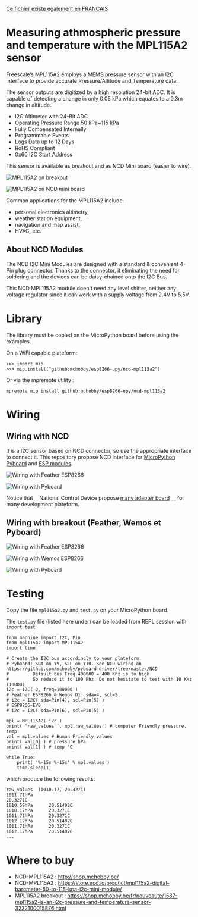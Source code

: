 [Ce fichier existe également en FRANCAIS](readme.md)

# Measuring athmospheric pressure and temperature with the MPL115A2 sensor

Freescale’s MPL115A2 employs a MEMS pressure sensor with an I2C interface to provide accurate Pressure/Altitude and Temperature data.

The sensor outputs are digitized by a high resolution 24-bit ADC. It is capable of detecting a change in only 0.05 kPa which equates to a 0.3m change in altitude.
* I2C Altimeter with 24-Bit ADC
* Operating Pressure Range 50 kPa~115 kPa
* Fully Compensated Internally
* Programmable Events
* Logs Data up to 12 Days
* RoHS Compliant
* 0x60 I2C Start Address

This sensor is available as breakout and as NCD Mini board (easier to wire).

![MPL115A2 on breakout](docs/_static/mpl115a2-brk.jpg)

![MPL115A2 on NCD mini board](docs/_static/ncd_mpl115a2.png)

Common applications for the MPL115A2 include:
* personal electronics altimetry,
* weather station equipment,
* navigation and map assist,
* HVAC, etc.

## About NCD Modules
The NCD I2C Mini Modules are designed with a standard & convenient 4-Pin plug connector. Thanks to the connector, it eliminating the need for soldering and the devices can be daisy-chained onto the I2C Bus.

This NCD MPL115A2 module doen't need any level shifter, neither any voltage regulator since it can work with a supply voltage from 2.4V to 5.5V.

# Library

The library must be copied on the MicroPython board before using the examples.

On a WiFi capable plateform:

```
>>> import mip
>>> mip.install("github:mchobby/esp8266-upy/ncd-mpl115a2")
```

Or via the mpremote utility :

```
mpremote mip install github:mchobby/esp8266-upy/ncd-mpl115a2
```

# Wiring

## Wiring with NCD

It is a I2C sensor based on NCD connector, so use the appropriate interface to connect it. This repository propose NCD interface for [MicroPython Pyboard](https://github.com/mchobby/pyboard-driver/blob/master/NCD/README.md) and [ESP modules](../NCD/readme.md).

![Wiring with Feather ESP8266](../NCD/ncd_feather.png)

![Wiring with Pyboard](docs/_static/ncd_mpl115a2_to_pyboard.jpg)

Notice that __National Control Device propose [many adapter board](https://store.ncd.io/shop/?fwp_product_type=adapters) __ for many development plateform.

## Wiring with breakout (Feather, Wemos et Pyboard)

![Wiring with Feather ESP8266](docs/_static/mpl115a2_to_feather.png)

![Wiring with Wemos ESP8266](docs/_static/mpl115a2_to_wemos.png)

![Wiring with Pyboard](docs/_static/mpl115a2_to_pyboard.png)

# Testing
Copy the file `mpl115a2.py` and `test.py` on your MicroPython board.

The `test.py` file (listed here under) can be loaded from REPL session with `import test`

```
from machine import I2C, Pin
from mpl115a2 import MPL115A2
import time

# Create the I2C bus accordingly to your plateform.
# Pyboard: SDA on Y9, SCL on Y10. See NCD wiring on https://github.com/mchobby/pyboard-driver/tree/master/NCD
#         Default bus Freq 400000 = 400 Khz is to high.
#         So reduce it to 100 Khz. Do not hesitate to test with 10 KHz (10000)
i2c = I2C( 2, freq=100000 )
# Feather ESP8266 & Wemos D1: sda=4, scl=5.
# i2c = I2C( sda=Pin(4), scl=Pin(5) )
# ESP8266-EVB
# i2c = I2C( sda=Pin(6), scl=Pin(5) )

mpl = MPL115A2( i2c )
print( 'raw_values ', mpl.raw_values ) # computer Friendly pressure, temp
val = mpl.values # Human Friendly values
print( val[0] ) # pressure hPa
print( val[1] ) # temp °C

while True:
	print( '%-15s %-15s' % mpl.values )
	time.sleep(1)
```

which produce the following results:

```
raw_values  (1010.17, 20.3271)
1011.71hPa
20.3271C
1010.59hPa      20.51402C      
1010.17hPa      20.3271C       
1011.71hPa      20.3271C       
1012.12hPa      20.51402C      
1011.71hPa      20.3271C       
1012.12hPa      20.51402C
...
```

# Where to buy
* NCD-MPL115A2 : http://shop.mchobby.be/
* NCD-MPL115A2 : https://store.ncd.io/product/mpl115a2-digital-barometer-50-to-115-kpa-i2c-mini-module/
* MPL115A2 breakout : https://shop.mchobby.be/fr/nouveaute/1587-mpl115a2-is-an-i2c-pressure-and-temperature-sensor-3232100015876.html
